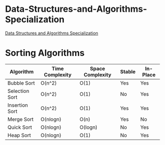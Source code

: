 
# Data-Structures-and-Algorithms-Specialization

[Data Structures and Algorithms Specialization](https://www.coursera.org/specializations/data-structures-algorithms)

# Sorting Algorithms

| Algorithm | Time Complexity | Space Complexity | Stable | In-Place |
| --- | --- | --- | --- | --- |
| Bubble Sort | O(n^2) | O(1) | Yes | Yes |
| Selection Sort | O(n^2) | O(1) | No | Yes |
| Insertion Sort | O(n^2) | O(1) | Yes | Yes |
| Merge Sort | O(nlogn) | O(n) | Yes | No |
| Quick Sort | O(nlogn) | O(logn) | No | Yes |
| Heap Sort | O(nlogn) | O(1) | No | Yes |
